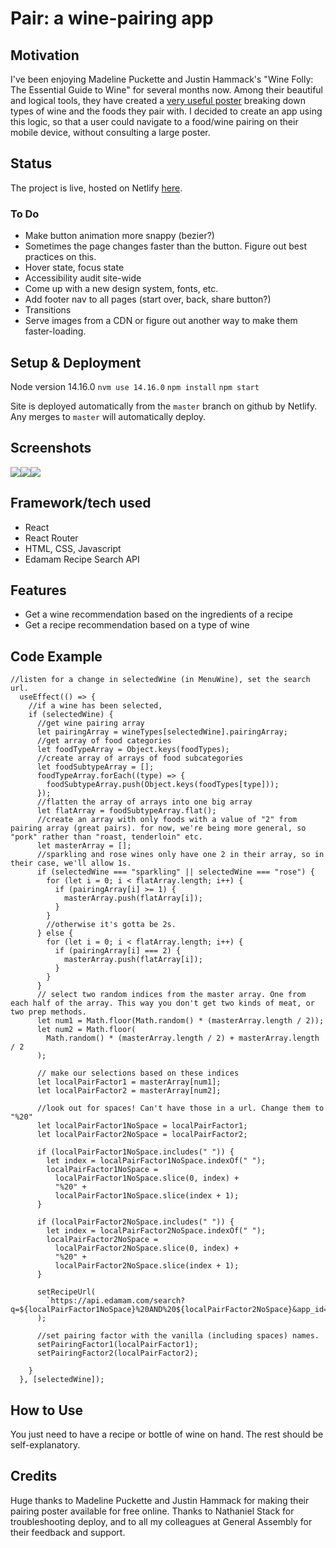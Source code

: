 # Pair: a wine-pairing app
## Motivation
I've been enjoying Madeline Puckette and Justin Hammack's "Wine Folly: The Essential Guide to Wine" for several months now. Among their beautiful and logical tools, they have created a [very useful poster](https://media.winefolly.com/AF-Poster.png) breaking down types of wine and the foods they pair with. I decided to create an app using this logic, so that a user could navigate to a food/wine pairing on their mobile device, without consulting a large poster.

## Status
The project is live, hosted on Netlify [here](https://pair-wine.netlify.app/).

### To Do
- Make button animation more snappy (bezier?)
- Sometimes the page changes faster than the button. Figure out best practices on this.
- Hover state, focus state
- Accessibility audit site-wide
- Come up with a new design system, fonts, etc.
- Add footer nav to all pages (start over, back, share button?)
- Transitions
- Serve images from a CDN or figure out another way to make them faster-loading.
## Setup & Deployment
Node version 14.16.0
`nvm use 14.16.0`
`npm install`
`npm start`

Site is deployed automatically from the `master` branch on github by Netlify. Any merges to `master` will automatically deploy.

## Screenshots
![](src/assets/screenshot1.jpeg)![](src/assets/screenshot2.jpeg)![](src/assets/screenshot3.jpeg)

## Framework/tech used
- React
- React Router
- HTML, CSS, Javascript
- Edamam Recipe Search API

## Features
- Get a wine recommendation based on the ingredients of a recipe
- Get a recipe recommendation based on a type of wine

## Code Example
```
//listen for a change in selectedWine (in MenuWine), set the search url.
  useEffect(() => {
    //if a wine has been selected,
    if (selectedWine) {
      //get wine pairing array
      let pairingArray = wineTypes[selectedWine].pairingArray;
      //get array of food categories
      let foodTypeArray = Object.keys(foodTypes);
      //create array of arrays of food subcategories
      let foodSubtypeArray = [];
      foodTypeArray.forEach((type) => {
        foodSubtypeArray.push(Object.keys(foodTypes[type]));
      });
      //flatten the array of arrays into one big array
      let flatArray = foodSubtypeArray.flat();
      //create an array with only foods with a value of "2" from pairing array (great pairs). for now, we're being more general, so "pork" rather than "roast, tenderloin" etc.
      let masterArray = [];
      //sparkling and rose wines only have one 2 in their array, so in their case, we'll allow 1s.
      if (selectedWine === "sparkling" || selectedWine === "rose") {
        for (let i = 0; i < flatArray.length; i++) {
          if (pairingArray[i] >= 1) {
            masterArray.push(flatArray[i]);
          }
        }
        //otherwise it's gotta be 2s.
      } else {
        for (let i = 0; i < flatArray.length; i++) {
          if (pairingArray[i] === 2) {
            masterArray.push(flatArray[i]);
          }
        }
      }
      // select two random indices from the master array. One from each half of the array. This way you don't get two kinds of meat, or two prep methods.
      let num1 = Math.floor(Math.random() * (masterArray.length / 2));
      let num2 = Math.floor(
        Math.random() * (masterArray.length / 2) + masterArray.length / 2
      );

      // make our selections based on these indices
      let localPairFactor1 = masterArray[num1];
      let localPairFactor2 = masterArray[num2];

      //look out for spaces! Can't have those in a url. Change them to "%20"
      let localPairFactor1NoSpace = localPairFactor1;
      let localPairFactor2NoSpace = localPairFactor2;

      if (localPairFactor1NoSpace.includes(" ")) {
        let index = localPairFactor1NoSpace.indexOf(" ");
        localPairFactor1NoSpace =
          localPairFactor1NoSpace.slice(0, index) +
          "%20" +
          localPairFactor1NoSpace.slice(index + 1);
      }

      if (localPairFactor2NoSpace.includes(" ")) {
        let index = localPairFactor2NoSpace.indexOf(" ");
        localPairFactor2NoSpace =
          localPairFactor2NoSpace.slice(0, index) +
          "%20" +
          localPairFactor2NoSpace.slice(index + 1);
      }

      setRecipeUrl(
        `https://api.edamam.com/search?q=${localPairFactor1NoSpace}%20AND%20${localPairFactor2NoSpace}&app_id=d9740b8f&app_key=ef3b8ea5fd0b0bffed8b9bc13e135c91`
      );

      //set pairing factor with the vanilla (including spaces) names.
      setPairingFactor1(localPairFactor1);
      setPairingFactor2(localPairFactor2);
  
    }
  }, [selectedWine]);

```
## How to Use
You just need to have a recipe or bottle of wine on hand. The rest should be self-explanatory.

## Credits
Huge thanks to Madeline Puckette and Justin Hammack for making their pairing poster available for free online. Thanks to Nathaniel Stack for troubleshooting deploy, and to all my colleagues at General Assembly for their feedback and support.


